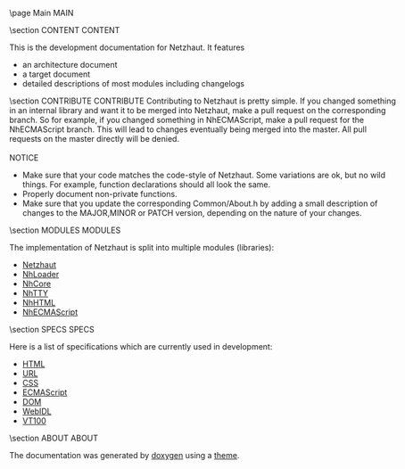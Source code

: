 \page Main MAIN

<div style="width:700px;">

\section CONTENT CONTENT 

This is the development documentation for Netzhaut. It features 
- an architecture document
- a target document
- detailed descriptions of most modules including changelogs

\section CONTRIBUTE CONTRIBUTE
Contributing to Netzhaut is pretty simple. If you changed something in an internal library and want it to be merged into Netzhaut, make a pull request on the corresponding branch. 
So for example, if you changed something in NhECMAScript, make a pull request for the NhECMAScript branch. This will lead to changes eventually being merged into the master.
All pull requests on the master directly will be denied.
<br>  
NOTICE
- Make sure that your code matches the code-style of Netzhaut. Some variations are ok, but no wild things. For example, function declarations should all look the same.
- Properly document non-private functions.
- Make sure that you update the corresponding Common/About.h by adding a small description of changes to the MAJOR,MINOR or PATCH version, depending on the nature of your changes.

\section MODULES MODULES 

The implementation of Netzhaut is split into multiple modules (libraries): 

- [Netzhaut](TODO)
- [NhLoader](group__API.html)
- [NhCore](group__Core.html)
- [NhTTY](group__CSS.html)
- [NhHTML](TODO)
- [NhECMAScript](TODO)

\section SPECS SPECS

Here is a list of specifications which are currently used in development:

- [HTML](https://html.spec.whatwg.org/multipage/)  
- [URL](https://url.spec.whatwg.org/)  
- [CSS](https://www.w3.org/Style/CSS/specs.en.html)  
- [ECMAScript](https://www.ecma-international.org/ecma-262/)  
- [DOM](https://dom.spec.whatwg.org/)  
- [WebIDL](https://heycam.github.io/webidl/)  
- [VT100](https://vt100.net/docs/vt100-ug/chapter3.html)  

\section ABOUT ABOUT

The documentation was generated by [doxygen](http://www.doxygen.nl/) using a [theme](https://github.com/MaJerle/doxygen-dark-theme).  

</div>
